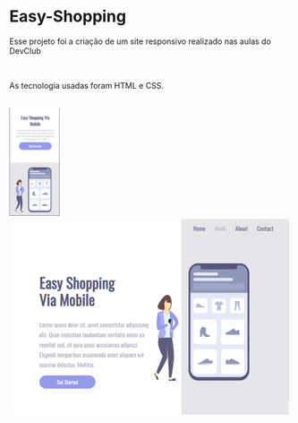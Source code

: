 # Easy-Shopping

<p>Esse projeto foi a criação de um site responsivo realizado nas aulas do DevClub</p>
<br>
<p>As tecnologia usadas foram HTML e CSS.</p>
<br>
<img src= "./mobile-layout.png" width= 90px>
<img src= "./desktop-layout.png" width= 500px>
